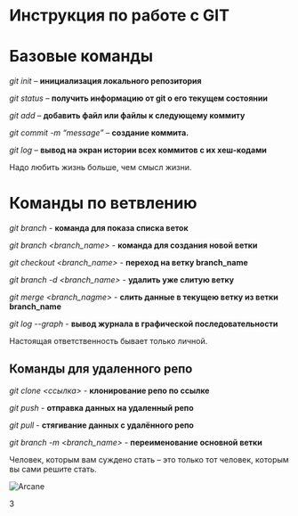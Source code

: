 # Инструкция по работе с GIT

# Базовые команды

*git init* – **инициализация локального репозитория**

*git status* – **получить информацию от git о его текущем состоянии**

*git add* – **добавить файл или файлы к следующему коммиту**

*git commit -m “message”* – **создание коммита.**

*git log* – **вывод на экран истории всех коммитов с их хеш-кодами**

Надо любить жизнь больше, чем смысл жизни.

# Команды по ветвлению

*git branch* - **команда для показа списка веток**

*git branch <branch_name>* - **команда для создания новой ветки**

*git checkout <branch_name>* - **переход на ветку branch_name**

*git branch -d <branch_name>* - **удалить уже слитую ветку**

*git merge <branch_nagme>* - **слить данные в текущею ветку из ветки branch_name**

*git log --graph* - **вывод журнала в графической последовательности**

Настоящая ответственность бывает только личной.

## Команды для удаленного репо

*git clone <ссылка>* - **клонирование репо по ссылке**

*git push* - **отправка данных на удаленный репо**

*git pull* - **стягивание данных с удалённого репо**

*git branch -m <branch_name>* - **переименование основной ветки**

Человек, которым вам суждено стать – это только тот человек, которым вы сами решите стать.

![Arcane](Arcane.jpg)

3